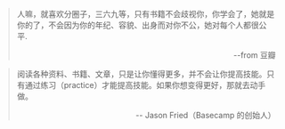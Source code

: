 > 人嘛，就喜欢分圈子，三六九等，只有书籍不会歧视你，你学会了，她就是你的了，不会因为你的年纪、容貌、出身而对你不公，她对每个人都很公平.<div style='text-align:right'> --from 豆瓣 </div>

> 阅读各种资料、书籍、文章，只是让你懂得更多，并不会让你提高技能。只有通过练习（practice）才能提高技能。如果你想变得更好，那就去动手做。<div style='text-align:right'> -- Jason Fried（Basecamp 的创始人）</div>
